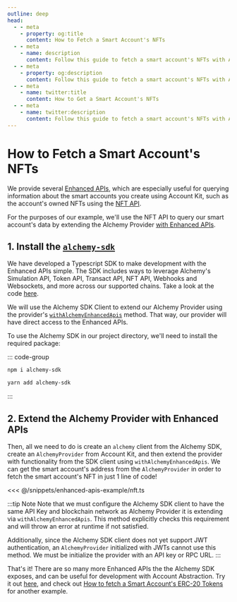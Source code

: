 ```yaml
---
outline: deep
head:
  - - meta
    - property: og:title
      content: How to Fetch a Smart Account's NFTs
  - - meta
    - name: description
      content: Follow this guide to fetch a smart account's NFTs with Account Kit, a vertically integrated stack for building apps that support ERC-4337.
  - - meta
    - property: og:description
      content: Follow this guide to fetch a smart account's NFTs with Account Kit, a vertically integrated stack for building apps that support ERC-4337.
  - - meta
    - name: twitter:title
      content: How to Get a Smart Account's NFTs
  - - meta
    - name: twitter:description
      content: Follow this guide to fetch a smart account's NFTs with Account Kit, a vertically integrated stack for building apps that support ERC-4337.
---
```


# How to Fetch a Smart Account's NFTs

We provide several [Enhanced APIs](https://www.alchemy.com/enhanced-apis), which are especially useful for querying information about the smart accounts you create using Account Kit, such as the account's owned NFTs using the [NFT API](https://www.alchemy.com/nft-api).

For the purposes of our example, we'll use the NFT API to query our smart account's data by extending the Alchemy Provider [with Enhanced APIs](/packages/aa-alchemy/provider/withAlchemyEnhancedApis.md).

## 1. Install the [`alchemy-sdk`](https://github.com/alchemyplatform/alchemy-sdk-js)

We have developed a Typescript SDK to make development with the Enhanced APIs simple. The SDK includes ways to leverage Alchemy's Simulation API, Token API, Transact API, NFT API, Webhooks and Websockets, and more across our supported chains. Take a look at the code [here](https://github.com/alchemyplatform/alchemy-sdk-js).

We will use the Alchemy SDK Client to extend our Alchemy Provider using the provider's [`withAlchemyEnhancedApis`](/packages/aa-alchemy/provider/withAlchemyEnhancedApis.md) method. That way, our provider will have direct access to the Enhanced APIs.

To use the Alchemy SDK in our project directory, we'll need to install the required package:

::: code-group

```bash [npm]
npm i alchemy-sdk
```

```bash [yarn]
yarn add alchemy-sdk
```

:::

## 2. Extend the Alchemy Provider with Enhanced APIs

Then, all we need to do is create an `alchemy` client from the Alchemy SDK, create an `AlchemyProvider` from Account Kit, and then extend the provider with functionality from the SDK client using `withAlchemyEnhancedApis`. We can get the smart account's address from the `AlchemyProvider` in order to fetch the smart account's NFT in just 1 line of code!

<<< @/snippets/enhanced-apis-example/nft.ts

:::tip Note
Note that we must configure the Alchemy SDK client to have the same API Key and blockchain network as Alchemy Provider it is extending via `withAlchemyEnhancedApis`. This method explicitly checks this requirement and will throw an error at runtime if not satisfied.

Additionally, since the Alchemy SDK client does not yet support JWT authentication, an `AlchemyProvider` initialized with JWTs cannot use this method. We must be initialize the provider with an API key or RPC URL.
:::

That's it! There are so many more Enhanced APIs the the Alchemy SDK exposes, and can be useful for development with Account Abstraction. Try it out [here](https://github.com/alchemyplatform/alchemy-sdk-js), and check out [How to fetch a Smart Account's ERC-20 Tokens](/tutorials/enhanced-apis/token) for another example.
